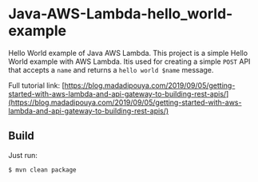 # Java-AWS-Lambda-hello_world-example

Hello World example of Java AWS Lambda. This project is a simple Hello World example with AWS Lambda. Itis used for creating a simple `POST` API that accepts a `name` and returns a `hello world $name` message.

Full tutorial link: [https://blog.madadipouya.com/2019/09/05/getting-started-with-aws-lambda-and-api-gateway-to-building-rest-apis/](https://blog.madadipouya.com/2019/09/05/getting-started-with-aws-lambda-and-api-gateway-to-building-rest-apis/)


## Build

Just run:

```bash
$ mvn clean package
````
